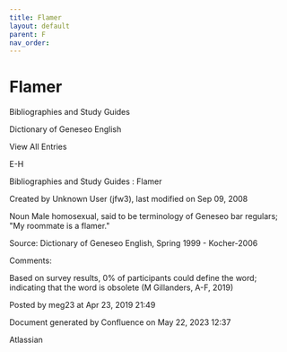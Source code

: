 ```yaml
---
title: Flamer
layout: default
parent: F
nav_order:
---
```


# Flamer

Bibliographies and Study Guides

Dictionary of Geneseo English

View All Entries

E-H

Bibliographies and Study Guides : Flamer

Created by  Unknown User (jfw3), last modified on Sep 09, 2008

Noun Male homosexual, said to be terminology of Geneseo bar regulars; &quot;My roommate is a flamer.&quot;

Source: Dictionary of Geneseo English, Spring 1999 - Kocher-2006

Comments:

Based on survey results, 0% of participants could define the word; indicating that the word is obsolete (M Gillanders, A-F, 2019)

Posted by meg23 at Apr 23, 2019 21:49

Document generated by Confluence on May 22, 2023 12:37

Atlassian
